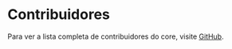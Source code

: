 # Contribuidores

Para ver a lista completa de contribuidores do core, visite [GitHub](http://github.com/croogo/croogo/contributors).